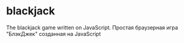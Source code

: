 # blackjack
The blackjack game written on JavaScript. 
Простая браузерная игра "БлэкДжек" созданная на JavaScript
